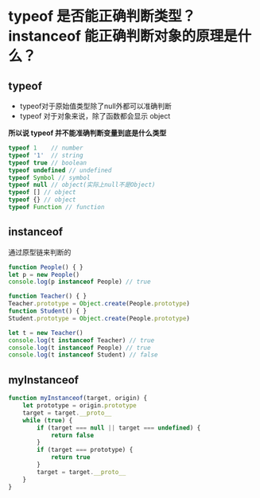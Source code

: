 # typeof 是否能正确判断类型？instanceof 能正确判断对象的原理是什么？
## typeof
* typeof对于原始值类型除了null外都可以准确判断
* typeof 对于对象来说，除了函数都会显示 object

**所以说 typeof 并不能准确判断变量到底是什么类型**
```js
typeof 1    // number
typeof '1'  // string
typeof true // boolean
typeof undefined // undefined
typeof Symbol // symbol
typeof null // object(实际上null不是Object)
typeof [] // object
typeof {} // object
typeof Function // function 
```

## instanceof
通过原型链来判断的
```js
function People() { }
let p = new People()
console.log(p instanceof People) // true

function Teacher() { }
Teacher.prototype = Object.create(People.prototype)
function Student() { }
Student.prototype = Object.create(People.prototype)

let t = new Teacher()
console.log(t instanceof Teacher) // true
console.log(t instanceof People) // true
console.log(t instanceof Student) // false
```
## myInstanceof
```js
function myInstanceof(target, origin) {
    let prototype = origin.prototype
    target = target.__proto__
    while (true) {
        if (target === null || target === undefined) {
            return false
        }
        if (target === prototype) {
            return true
        }
        target = target.__proto__
    }
}
```